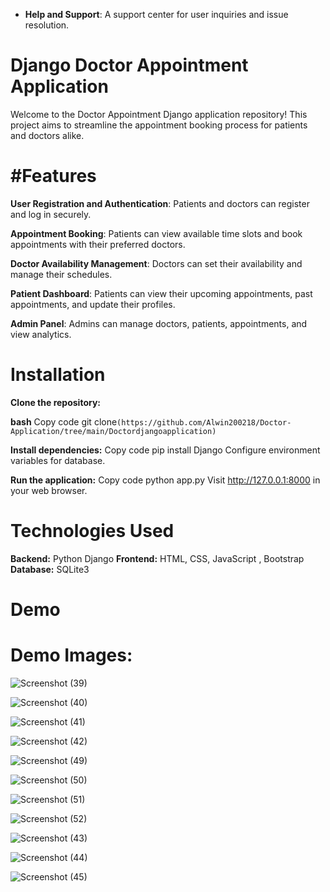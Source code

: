 

- **Help and Support**: A support center for user inquiries and issue resolution.
# Django Doctor Appointment Application

Welcome to the Doctor Appointment Django application repository! This project aims to streamline the appointment booking process for patients and doctors alike.

# #Features

**User Registration and Authentication**: Patients and doctors can register and log in securely.

**Appointment Booking**: Patients can view available time slots and book appointments with their preferred doctors.

**Doctor Availability Management**: Doctors can set their availability and manage their schedules.

**Patient Dashboard**: Patients can view their upcoming appointments, past appointments, and update their profiles.

**Admin Panel**: Admins can manage doctors, patients, appointments, and view analytics.

# Installation
**Clone the repository:**

**bash**
Copy code
git clone`(https://github.com/Alwin200218/Doctor-Application/tree/main/Doctordjangoapplication)`

**Install dependencies:**
Copy code
pip install Django
Configure environment variables for database.

**Run the application:**
Copy code
python app.py
Visit  http://127.0.0.1:8000 in your web browser.

# Technologies Used
**Backend:** Python Django
**Frontend:** HTML, CSS, JavaScript , Bootstrap
**Database:** SQLite3

# Demo

# Demo Images: 

![Screenshot (39)](https://github.com/Alwin200218/Doctor-Application/assets/114205948/a646580e-6f4e-4a0c-94b4-6f9304e28140)

![Screenshot (40)](https://github.com/Alwin200218/Doctor-Application/assets/114205948/1a292799-fd32-4b75-b5b4-a92de905371d)

![Screenshot (41)](https://github.com/Alwin200218/Doctor-Application/assets/114205948/b725b942-96c9-40d5-b887-d70db53464d1)

![Screenshot (42)](https://github.com/Alwin200218/Doctor-Application/assets/114205948/c978127f-8a50-4ad8-9b03-671d069e89c4)


![Screenshot (49)](https://github.com/Alwin200218/Doctor-Application/assets/114205948/393beff3-0c56-441c-905a-d7f49e8519df)


![Screenshot (50)](https://github.com/Alwin200218/Doctor-Application/assets/114205948/8c3125fd-d09f-4d92-9a81-d51b46729d0a)

![Screenshot (51)](https://github.com/Alwin200218/Doctor-Application/assets/114205948/fc54f2ff-e22a-4524-96b2-6113e18677e4)

![Screenshot (52)](https://github.com/Alwin200218/Doctor-Application/assets/114205948/c40fe20e-969c-465e-9118-2596013964a2)


![Screenshot (43)](https://github.com/Alwin200218/Doctor-Application/assets/114205948/370ec69b-bef9-439f-b2ae-b3dd94b25d27)

![Screenshot (44)](https://github.com/Alwin200218/Doctor-Application/assets/114205948/df4da5fd-e065-4e59-9ed1-191e435d893d)

![Screenshot (45)](https://github.com/Alwin200218/Doctor-Application/assets/114205948/c694f14c-5639-47e6-9dbe-49eee0ab6707)



